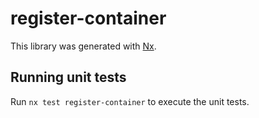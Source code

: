 # register-container

This library was generated with [Nx](https://nx.dev).

## Running unit tests

Run `nx test register-container` to execute the unit tests.
